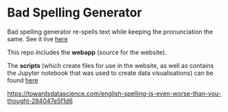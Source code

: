 # Bad Spelling Generator
Bad spelling generator re-spells text while keeping the pronunciation the same. See it live [here](https://bad-spelling-generator.herokuapp.com/)

This repo includes the **webapp** (source for the website).

The **scripts** (which create files for use in the website, as well as contains the Jupyter notebook that was used to create data visualisations) can be found [here](https://github.com/ethanr-2000/bad-spelling-generator-scripts)

https://towardsdatascience.com/english-spelling-is-even-worse-than-you-thought-284047e5f1d6
